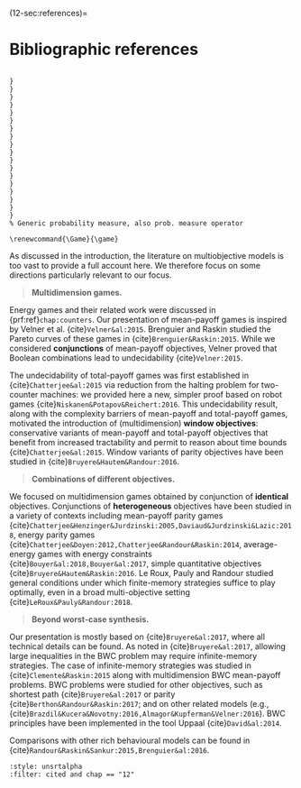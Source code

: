 (12-sec:references)=
# Bibliographic references

```{math}

}
}
}
}
}
}
}
}
}
}
}
}
}
}
}
}
}
}
% Generic probability measure, also prob. measure operator

\renewcommand{\Game}{\game}

```

As discussed in the introduction, the literature on multiobjective models is too vast to provide a full account here. We therefore focus on some directions particularly relevant to our focus.

> **Multidimension games.**

 Energy games and their related work were discussed in {prf:ref}`chap:counters`. Our presentation of mean-payoff games is inspired by Velner et al. {cite}`Velner&al:2015`. Brenguier and Raskin studied the Pareto curves of these games in {cite}`Brenguier&Raskin:2015`. While we considered **conjunctions** of mean-payoff objectives, Velner proved that Boolean combinations lead to undecidability {cite}`Velner:2015`.

The undecidability of total-payoff games was first established in {cite}`Chatterjee&al:2015` via reduction from the halting problem for two-counter machines: we provided here a new, simpler proof based on robot games {cite}`Niskanen&Potapov&Reichert:2016`. This undecidability result, along with the complexity barriers of mean-payoff and total-payoff games, motivated the introduction of (multidimension) **window objectives**: conservative variants of mean-payoff and total-payoff objectives that benefit from increased tractability and permit to reason about time bounds {cite}`Chatterjee&al:2015`. Window variants of parity objectives have been studied in {cite}`Bruyere&Hautem&Randour:2016`.

> **Combinations of different objectives.**

 We focused on multidimension games obtained by conjunction of **identical** objectives. Conjunctions of **heterogeneous** objectives have been studied in a variety of contexts including mean-payoff parity games {cite}`Chatterjee&Henzinger&Jurdzinski:2005,Daviaud&Jurdzinski&Lazic:2018`, energy parity games {cite}`Chatterjee&Doyen:2012,Chatterjee&Randour&Raskin:2014`, average-energy games with energy constraints {cite}`Bouyer&al:2018,Bouyer&al:2017`, simple quantitative objectives {cite}`Bruyere&Hautem&Raskin:2016`. Le Roux, Pauly and Randour studied general conditions under which finite-memory strategies suffice to play optimally, even in a broad multi-objective setting {cite}`LeRoux&Pauly&Randour:2018`.

> **Beyond worst-case synthesis.**

 Our presentation is mostly based on {cite}`Bruyere&al:2017`, where all technical details can be found. As noted in {cite}`Bruyere&al:2017`, allowing large inequalities in the BWC problem may require infinite-memory strategies. The case of infinite-memory strategies was studied in {cite}`Clemente&Raskin:2015` along with multidimension BWC mean-payoff problems. BWC problems were studied for other objectives, such as shortest path {cite}`Bruyere&al:2017` or parity {cite}`Berthon&Randour&Raskin:2017`; and on other related models (e.g., {cite}`Brazdil&Kucera&Novotny:2016,Almagor&Kupferman&Velner:2016`). BWC principles have been implemented in the tool Uppaal {cite}`David&al:2014`.

Comparisons with other rich behavioural models can be found in {cite}`Randour&Raskin&Sankur:2015,Brenguier&al:2016`.

```{bibliography}
:style: unsrtalpha
:filter: cited and chap == "12"
```